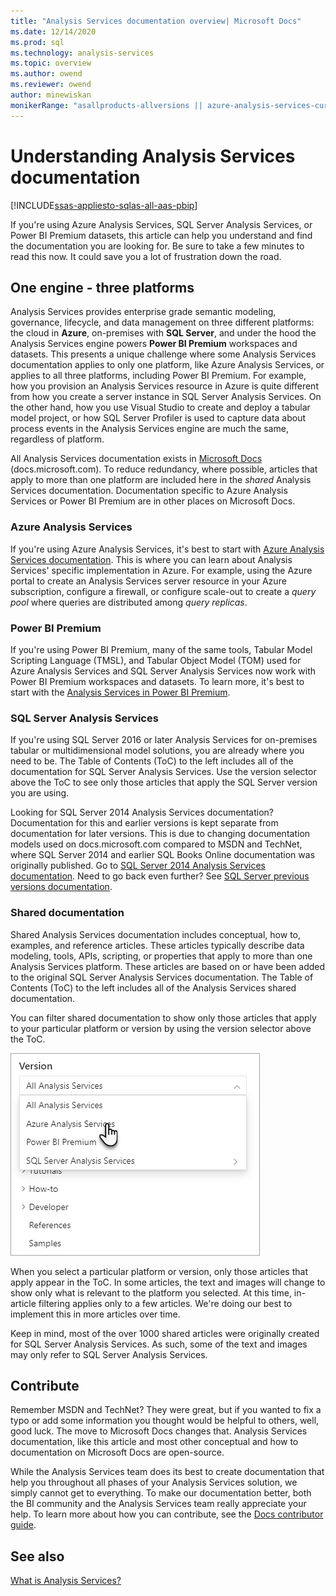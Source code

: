 ```yaml
---
title: "Analysis Services documentation overview| Microsoft Docs"
ms.date: 12/14/2020
ms.prod: sql
ms.technology: analysis-services
ms.topic: overview
ms.author: owend
ms.reviewer: owend
author: minewiskan
monikerRange: "asallproducts-allversions || azure-analysis-services-current || power-bi-premium-current || >= sql-analysis-services-2016"
---
```

# Understanding Analysis Services documentation

[!INCLUDE[ssas-appliesto-sqlas-all-aas-pbip](includes/ssas-appliesto-sqlas-all-aas-pbip.md)]

If you're using Azure Analysis Services, SQL Server Analysis Services, or Power BI Premium datasets, this article can help you understand and find the documentation you are looking for. Be sure to take a few minutes to read this now. It could save you a lot of frustration down the road.

## One engine - three platforms

Analysis Services provides enterprise grade semantic modeling, governance, lifecycle, and data management on three different platforms: the cloud in **Azure**, on-premises with **SQL Server**, and under the hood the Analysis Services engine powers **Power BI Premium** workspaces and datasets. This presents a unique challenge where some Analysis Services documentation applies to only one platform, like Azure Analysis Services, or applies to all three platforms, including Power BI Premium. For example, how you provision an Analysis Services resource in Azure is quite different from how you create a server instance in SQL Server Analysis Services. On the other hand, how you use Visual Studio to create and deploy a tabular model project, or how SQL Server Profiler is used to capture data about process events in the Analysis Services engine are much the same, regardless of platform.

All Analysis Services documentation exists in [Microsoft Docs](https://docs.microsoft.com/) (docs.microsoft.com). To reduce redundancy, where possible, articles that apply to more than one platform are included here in the *shared* Analysis Services documentation. Documentation specific to Azure Analysis Services or Power BI Premium are in other places on Microsoft Docs.

### Azure Analysis Services

If you're using Azure Analysis Services, it's best to start with [Azure Analysis Services documentation](https://docs.microsoft.com/azure/analysis-services/). This is where you can learn about Analysis Services' specific implementation in Azure. For example, using the Azure portal to create an Analysis Services server resource in your Azure subscription, configure a firewall, or configure scale-out to create a *query pool* where queries are distributed among *query replicas*.

### Power BI Premium

If you're using Power BI Premium, many of the same tools, Tabular Model Scripting Language (TMSL), and Tabular Object Model (TOM) used for Azure Analysis Services and SQL Server Analysis Services now work with Power BI Premium workspaces and datasets. To learn more, it's best to start with the [Analysis Services in Power BI Premium](https://docs.microsoft.com/power-bi/service-premium-what-is#analysis-services-in-power-bi-premium).

### SQL Server Analysis Services

If you're using SQL Server 2016 or later Analysis Services for on-premises tabular or multidimensional model solutions, you are already where you need to be. The Table of Contents (ToC) to the left includes all of the documentation for SQL Server Analysis Services. Use the version selector above the ToC to see only those articles that apply the SQL Server version you are using.

Looking for SQL Server 2014 Analysis Services documentation? Documentation for this and earlier versions is kept separate from documentation for later versions. This is due to changing documentation models used on docs.microsoft.com compared to MSDN and TechNet, where SQL Server 2014 and earlier SQL Books Online documentation was originally published. Go to [SQL Server 2014 Analysis Services documentation](https://docs.microsoft.com/previous-versions/sql/2014/analysis-services/analysis-services?view=sql-server-2014&preserve-view=true). Need to go back even further? See [SQL Server previous versions documentation](https://docs.microsoft.com/previous-versions/sql/).

### Shared documentation

Shared Analysis Services documentation includes conceptual, how to, examples, and reference articles. These articles typically describe data modeling, tools, APIs, scripting, or properties that apply to more than one Analysis Services platform. These articles are based on or have been added to the original SQL Server Analysis Services documentation. The Table of Contents (ToC) to the left includes all of the Analysis Services shared documentation.

You can filter shared documentation to show only those articles that apply to your particular platform or version by using the version selector above the ToC.

![version selector](media/analysis-services-docs/version-selector.png)

When you select a particular platform or version, only those articles that apply appear in the ToC. In some articles, the text and images will change to show only what is relevant to the platform you selected. At this time, in-article filtering applies only to a few articles. We're doing our best to implement this in more articles over time.

Keep in mind, most of the over 1000 shared articles were originally created for SQL Server Analysis Services. As such, some of the text and images may only refer to SQL Server Analysis Services.  

## Contribute

Remember MSDN and TechNet? They were great, but if you wanted to fix a typo or add some information you thought would be helpful to others, well, good luck. The move to Microsoft Docs changes that. Analysis Services documentation, like this article and most other conceptual and how to documentation on Microsoft Docs are open-source.

While the Analysis Services team does its best to create documentation that help you throughout all phases of your Analysis Services solution, we simply cannot get to everything. To make our documentation better, both the BI community and the Analysis Services team really appreciate your help. To learn more about how you can contribute, see the [Docs contributor guide](https://docs.microsoft.com/contribute/).

## See also

[What is Analysis Services?](analysis-services-overview.md)
